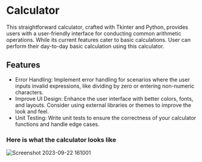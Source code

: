 
# Calculator
This straightforward calculator, crafted with Tkinter and Python, provides users with a user-friendly interface for conducting common arithmetic operations. While its current features cater to basic calculations. User can perform their day-to-day basic calculation using this calculator.

## Features

- Error Handling: Implement error handling for scenarios where the user inputs invalid expressions, like dividing by zero or entering non-numeric characters.
- Improve UI Design: Enhance the user interface with better colors, fonts, and layouts. Consider using external libraries or themes to improve the look and feel.
- Unit Testing: Write unit tests to ensure the correctness of your calculator functions and handle edge cases.

### Here is what the calculator looks like

![Screenshot 2023-09-22 161001](https://github.com/Rupal-Gupta29/Calculator-Tkinter/assets/70842313/a54ad133-8afc-4773-b9c7-4d6fc869552b)
